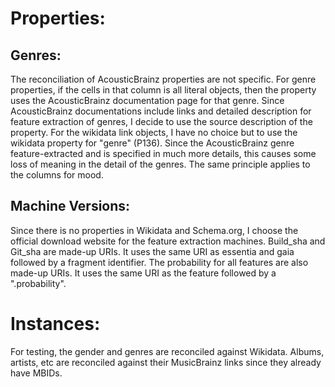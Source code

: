 #   Properties:

##  Genres:

The reconciliation of AcousticBrainz properties are not specific. 
For genre properties, if the cells in that column is all literal objects, then the property uses the AcousticBrainz documentation page for that genre. Since AcousticBrainz documentations include links and detailed description for feature extraction of genres, I decide to use the source description of the property.
For the wikidata link objects, I have no choice but to use the wikidata property for "genre" (P136). Since the AcousticBrainz genre feature-extracted and is specified in much more details, this causes some loss of meaning in the detail of the genres. 
The same principle applies to the columns for mood.

## Machine Versions:

Since there is no properties in Wikidata and Schema.org, I choose the official download website for the feature extraction machines.
Build_sha and Git_sha are made-up URIs. It uses the same URI as essentia and gaia followed by a fragment identifier.
The probability for all features are also made-up URIs. It uses the same URI as the feature followed by a ".probability".

#   Instances:
For testing, the gender and genres are reconciled against Wikidata.
Albums, artists, etc are reconciled against their MusicBrainz links since they already have MBIDs.